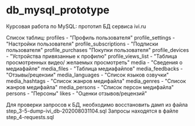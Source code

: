# db_mysql_prototype
Курсовая работа по MySQL: прототип БД сервиса ivi.ru

Список таблиц:
profiles - "Профиль пользователя"
profile_settings - "Настройки пользователя"
profile_subscriptions - "Подписки пользователя"
profile_purchases "Покупки пользователя"
profile_devices - "Устройства привязанные к профилю"
profile_views_list - "Таблица просмотренных видео/ желаемых просмотреть"
media - "Сведения о медиафайле"
media_files - "Таблица медиафайлов"
media_feedbacks - "Отзывы/рецензии"
media_languages - "Список языков озвучки"
media_hashtags - "Список жанров медифайла"
media_genres - "Список жанров медифайла"
media_persons - "Список персон медифайла"
persons - "Персоны"
likes - "Оценки отзывов/рецензий"

Для проверки запросов к БД, необходимо восстановить дамп из файла step_3-5-dump-ivi_db-202008031104.sql
Запросы находятся в файле step_4-requests.sql